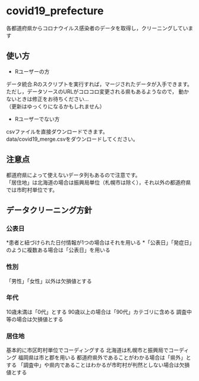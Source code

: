 # covid19_prefecture
各都道府県からコロナウイルス感染者のデータを取得し，クリーニングしています

## 使い方

* Rユーザーの方

データ統合.Rのスクリプトを実行すれば，マージされたデータが入手できます。  
ただし，データソースのURLがコロコロ変更される県もあるようなので，
動かないときは修正をお待ちください…  
（更新はゆっくりになるかもしれません）

* Rユーザーでない方  

csvファイルを直接ダウンロードできます。  
data/covid19_merge.csvをダウンロードしてください。

## 注意点

都道府県によって使えないデータ列もあるので注意です。   
「居住地」は北海道の場合は振興局単位（札幌市は除く），それ以外の都道府県では市町村単位です。


## データクリーニング方針

### 公表日
*患者と紐づけられた日付情報が1つの場合はそれを用いる
*「公表日」「発症日」のように複数ある場合は「公表日」を用いる

### 性別
「男性」「女性」以外は欠損値とする

### 年代
10歳未満は「0代」とする
90歳以上の場合は「90代」カテゴリに含める
調査中等の場合は欠損値とする

### 居住地
基本的に市区町村単位でコーディングする
北海道は札幌市と振興局でコーディング
福岡県は市と郡を用いる 
都道府県外であることがわかる場合は「県外」とする
「調査中」や県内であることはわかるが市町村が判然としない場合は欠損値とする
